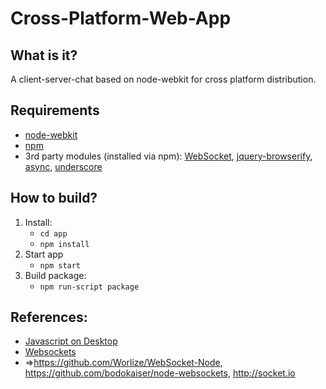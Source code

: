 Cross-Platform-Web-App
======================

What is it?
------------
A client-server-chat based on node-webkit for cross platform distribution.

Requirements
------------
 * [node-webkit](https://github.com/rogerwang/node-webkit)
 * [npm](https://npmjs.org/)
 * 3rd party modules (installed via npm): [WebSocket](https://github.com/Worlize/WebSocket-Node), [jquery-browserify](https://github.com/jmars/jquery-browserify), [async](https://github.com/caolan/async/), [underscore](https://github.com/documentcloud/underscore)

How to build?
------------
 1. Install: 
 	* ```cd app```
 	* ```npm install```
 2. Start app
    * ```npm start```
 3. Build package:
    * ```npm run-script package```

References:
------------
* [Javascript on Desktop](http://de.slideshare.net/domenicdenicola/javascript-on-the-desktop "Javascript on the desktop")
* [Websockets](http://lucumr.pocoo.org/2012/9/24/websockets-101/ "Websockets 101")
* =>https://github.com/Worlize/WebSocket-Node, https://github.com/bodokaiser/node-websockets, http://socket.io